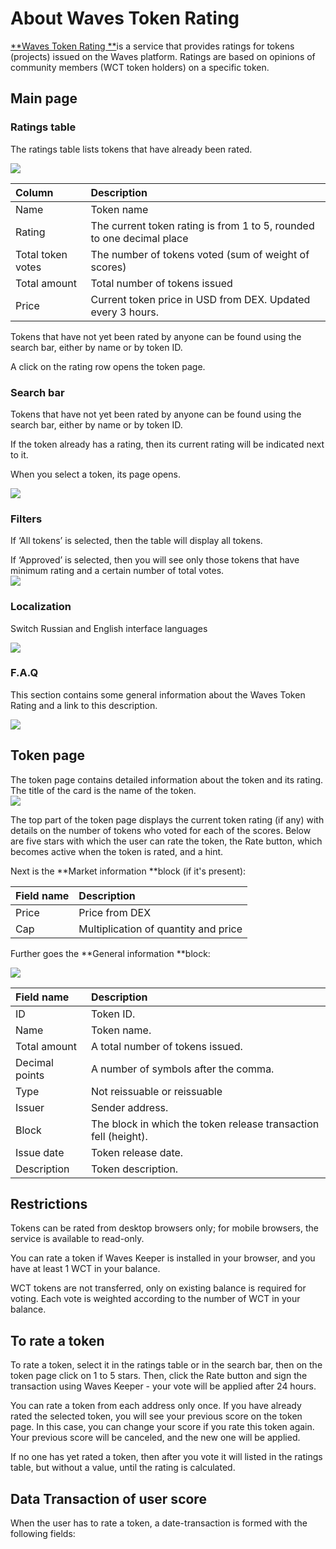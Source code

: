 # About Waves Token Rating

[**Waves Token Rating **](https://tokenrating.wavesexplorer.com/)is a service that provides ratings for tokens \(projects\) issued on the Waves platform. Ratings are based on opinions of community members \(WCT token holders\) on a specific token.

## Main page

### Ratings table

The ratings table lists tokens that have already been rated.

![](../waves-token-rating/waves-token-rating-pic/image2019-4-29_13-54-54.png)

| Column | **Description** |
| :--- | :--- |
| Name | Token name |
| Rating | The current token rating is from 1 to 5, rounded to one decimal place |
| Total token votes | The number of tokens voted \(sum of weight of scores\) |
| Total amount | Total number of tokens issued |
| Price | Current token price in USD from DEX. Updated every 3 hours. |

Tokens that have not yet been rated by anyone can be found using the search bar, either by name or by token ID.

A click on the rating row opens the token page.

### Search bar

Tokens that have not yet been rated by anyone can be found using the search bar, either by name or by token ID.

If the token already has a rating, then its current rating will be indicated next to it.

When you select a token, its page opens.

![](../waves-token-rating/waves-token-rating-pic/image2019-4-29_13-52-49.png)

### Filters

If ‘All tokens’ is selected, then the table will display all tokens.

If ‘Approved’ is selected, then you will see only those tokens that have minimum rating and a certain number of total votes.  
![](../waves-token-rating/waves-token-rating-pic/image2019-4-29_13-53-29.png)

### Localization

Switch Russian and English interface languages

![](../waves-token-rating/waves-token-rating-pic/image2019-4-29_13-55-58.png)

### F.A.Q

This section contains some general information about the Waves Token Rating and a link to this description.

![](../waves-token-rating/waves-token-rating-pic/image2019-4-29_13-55-28.png)

## Token page

The token page contains detailed information about the token and its rating. The title of the card is the name of the token.  
![](../waves-token-rating/waves-token-rating-pic/image2019-4-29_14-2-35.png)

The top part of the token page displays the current token rating \(if any\) with details on the number of tokens who voted for each of the scores. Below are five stars with which the user can rate the token, the Rate button, which becomes active when the token is rated, and a hint.

Next is the **Market information **block \(if it's present\):

| Field name | Description |
| :--- | :--- |
| Price | Price from DEX |
| Cap | Multiplication of quantity and price |

Further goes the **General information **block:

![](../waves-token-rating/waves-token-rating-pic/image2019-4-29_14-3-8.png)

| Field name | Description |
| :--- | :--- |
| ID | Token ID. |
| Name | Token name. |
| Total amount | A total number of tokens issued. |
| Decimal points | A number of symbols after the comma. |
| Type | Not reissuable or reissuable |
| Issuer | Sender address. |
| Block | The block in which the token release transaction fell \(height\). |
| Issue date | Token release date. |
| Description | Token description. |



## Restrictions 

Tokens can be rated from desktop browsers only; for mobile browsers, the service is available to read-only.

You can rate a token if Waves Keeper is installed in your browser, and you have at least 1 WCT in your balance.

WCT tokens are not transferred, only on existing balance is required for voting. Each vote is weighted according to the number of WCT in your balance.

## To rate a token 

To rate a token, select it in the ratings table or in the search bar, then on the token page click on 1 to 5 stars. Then, click the Rate button and sign the transaction using Waves Keeper - your vote will be applied after 24 hours.

You can rate a token from each address only once. If you have already rated the selected token, you will see your previous score on the token page. In this case, you can change your score if you rate this token again. Your previous score will be canceled, and the new one will be applied.

If no one has yet rated a token, then after you vote it will listed in the ratings table, but without a value, until the rating is calculated.

## Data Transaction of user score 

When the user has to rate a token, a date-transaction is formed with the following fields:




